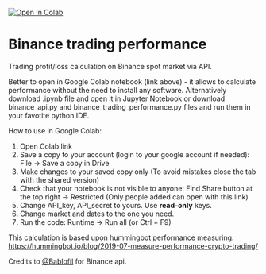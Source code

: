 [![Open In Colab](https://colab.research.google.com/assets/colab-badge.svg)](https://colab.research.google.com/drive/1dwIXHirrgodGLoR5pcNJXvXxiyfKVu5W?usp=sharing)

# Binance trading performance
Trading profit/loss calculation on Binance spot market via API.<br>

Better to open in Google Colab notebook (link above) - it allows to calculate performance without the need to install any software.
Alternatively download .ipynb file and open it in Jupyter Notebook or download binance_api.py and binance_trading_performance.py files and run them in your favotite python IDE.

How to use in Google Colab:
1. Open Colab link
2. Save a copy to your account (login to your google account if needed):
File -> Save a copy in Drive
3. Make changes to your saved copy only (To avoid mistakes close the tab with the shared version)
4. Check that your notebook is not visible to anyone:
Find Share button at the top right -> Restricted (Only people added can open with this link)
4. Change API_key, API_secret to yours. Use **read-only** keys.
5. Change market and dates to the one you need.
6. Run the code:
Runtime -> Run all (or Ctrl + F9)

This calculation is based upon hummingbot performance measuring:<br>
https://hummingbot.io/blog/2019-07-measure-performance-crypto-trading/

Credits to [@Bablofil](https://github.com/Bablofil/binance-api) for Binance api.
